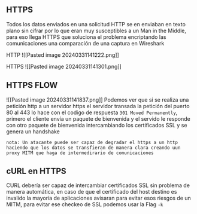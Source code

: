 ## HTTPS

Todos los datos enviados en una solicitud HTTP se en enviaban en texto plano sin cifrar por lo que eran muy susceptibles a un Man in the Middle, para eso llega HTTPS que soluciona el problema encriptando las comunicaciones
una comparación de una captura en Wireshark

HTTP
![[Pasted image 20240331141222.png]]

HTTPS
![[Pasted image 20240331141301.png]]

## HTTPS FLOW
![[Pasted image 20240331141837.png]]
Podemos ver que si se realiza una petición http a un servidor https el servidor transada la petición del puerto 80 al 443 lo hace con el codigo de respuesta `301 Moved Permanently`, primero el cliente envía un paquete de bienvenida y el servido le responde con otro paquete  de bienvenida intercambiando los certificados SSL y se genera un handshake

```
nota: Un atacante puede ser capaz de degradar el https a un http haciendo que los datos se transfieran de manera clara creando uun proxy MITM que haga de intermedirario de comunicaciones
```

## cURL en HTTPS

CURL debería ser capaz de intercambiar certificados SSL sin problema de manera automática, en caso de que el certificado del host destino es invalido la mayoría de aplicaciones avisaran para evitar esos riesgos de un MITM, para evitar ese checkeo de SSL podemos usar la Flag `-k`

